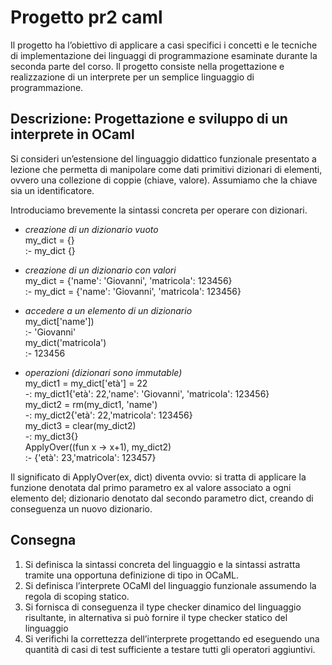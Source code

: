# Progetto pr2 caml

Il progetto ha l’obiettivo di applicare a casi specifici i concetti e le tecniche di implementazione dei linguaggi
di programmazione esaminate durante la seconda parte del corso. Il progetto consiste nella progettazione
e realizzazione di un interprete per un semplice linguaggio di programmazione.

## Descrizione: Progettazione e sviluppo di un interprete in OCaml
Si consideri un’estensione del linguaggio didattico funzionale presentato a lezione che permetta di
manipolare come dati primitivi dizionari di elementi, ovvero una collezione di coppie (chiave, valore).
Assumiamo che la chiave sia un identificatore.

Introduciamo brevemente la sintassi concreta per operare con dizionari.
  - *creazione di un dizionario vuoto* \
    my_dict = {} \
    :- my_dict {}

  - *creazione di un dizionario con valori* \
    my_dict = {'name': 'Giovanni', 'matricola': 123456} \
    :- my_dict = {'name': 'Giovanni', 'matricola': 123456}

  - *accedere a un elemento di un dizionario* \
    my_dict['name']) \
    :- 'Giovanni' \
    my_dict('matricola') \
    :- 123456

  - *operazioni (dizionari sono immutable)* \
    my_dict1 = my_dict['età'] = 22 \
    -: my_dict1{'età': 22,'name': 'Giovanni', 'matricola': 123456} \
    my_dict2 = rm(my_dict1, 'name') \
    -: my_dict2{'età': 22,'matricola': 123456} \
    my_dict3 = clear(my_dict2) \
    -: my_dict3{} \
    ApplyOver((fun x -> x+1), my_dict2)\
    :- {'età': 23,'matricola': 123457}

Il significato di ApplyOver(ex, dict) diventa ovvio: si tratta di applicare la funzione denotata dal primo
parametro ex al valore associato a ogni elemento del; dizionario denotato dal secondo parametro dict,
creando di conseguenza un nuovo dizionario.

## Consegna
1. Si definisca la sintassi concreta del linguaggio e la sintassi astratta tramite una opportuna definizione di
tipo in OCaML.
2. Si definisca l’interprete OCaMl del linguaggio funzionale assumendo la regola di scoping statico.
3. Si fornisca di conseguenza il type checker dinamico del linguaggio risultante, in alternativa si può
fornire il type checker statico del linguaggio
4. Si verifichi la correttezza dell’interprete progettando ed eseguendo una quantità di casi di test
sufficiente a testare tutti gli operatori aggiuntivi.
